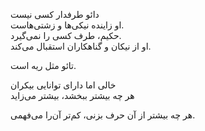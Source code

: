 دائو طرفدار کسی نیست  
او زاینده نیکی‌ها و زشتی‌هاست.  
حکیم، طرف کسی را نمی‌گیرد.  
او از نیکان و گناهکاران استقبال می‌کند.

تائو مثل ریه است.

خالی اما دارای توانایی بیکران  
هر چه بیشتر ببخشد، بیشتر می‌زاید

هر چه بیشتر از آن حرف بزنی، کم‌تر آن‌را می‌فهمی.
